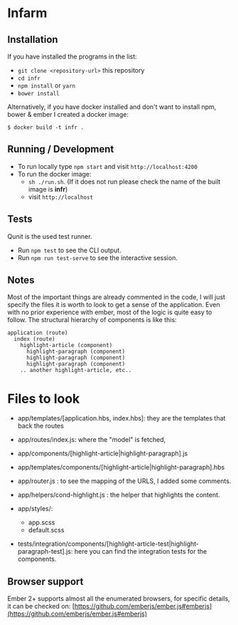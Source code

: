 # Infarm

## Installation

If you have installed the programs in the list:

* `git clone <repository-url>` this repository
* `cd infr`
* `npm install` or `yarn`
* `bower install`

Alternatively, if you have docker installed and don't want to install npm, bower & ember I created a docker image:

```
$ docker build -t infr .
```

## Running / Development

* To run locally type `npm start` and visit `http://localhost:4200`
* To run the docker image:
  * `sh ./run.sh`. (If it does not run please check the name of the built image is **infr**)
  * visit `http://localhost`

## Tests

Qunit is the used test runner.

* Run `npm test` to see the CLI output.
* Run `npm run test-serve` to see the interactive session.


## Notes

Most of the important things are already commented in the code, I will just specify the files it is worth to look to get a sense of the application.
Even with no prior experience with ember, most of the logic is quite easy to follow. The structural hierarchy of components is like this:

```
application (route)
  index (route)
    highlight-article (component)
      highlight-paragraph (component)
      highlight-paragraph (component)
      highlight-paragraph (component)
    .. another highlight-article, etc..

```

# Files to look

  * app/templates/[application.hbs, index.hbs]: they are the templates that back the routes
  * app/routes/index.js: where the "model" is fetched,
  * app/components/[highlight-article|highlight-paragraph].js
  * app/templates/components/[highlight-article|highlight-paragraph].hbs
  * app/router.js : to see the mapping of the URLS, I added some comments.

  * app/helpers/cond-highlight.js : the helper that highlights the content.

  * app/styles/:
    * app.scss
    * default.scss

  * tests/integration/components/[highlight-article-test|highlight-paragraph-test].js: here you can find the integration tests for the components.


## Browser support

Ember 2+ supports almost all the enumerated browsers, for specific details, it can be checked on: [https://github.com/emberjs/ember.js#emberjs](https://github.com/emberjs/ember.js#emberjs)
